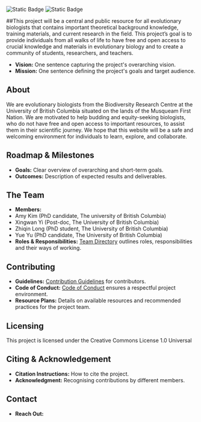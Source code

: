 ![Static Badge](https://img.shields.io/badge/License-CC_BY_1.0-purple) ![Static Badge](https://img.shields.io/badge/Deps-Up--to--date-green)


##This project will be a central and public resource for all evolutionary biologists that contains important theoretical background knowledge, training materials, and current research in the field. This project’s goal is to provide individuals from all walks of life to have free and open access to crucial knowledge and materials in evolutionary biology and to create a community of students, researchers, and teachers.

- **Vision:** One sentence capturing the project's overarching vision.
- **Mission:** One sentence defining the project's goals and target audience.

## About

We are evolutionary biologists from the Biodiversity Research Centre at the University of British Columbia situated on the lands of the Musqueam First Nation. We are motivated to help budding and equity-seeking biologists, who do not have free and open access to important resources, to assist them in their scientific journey. We hope that this website will be a safe and welcoming environment for individuals to learn, explore, and collaborate.

## Roadmap & Milestones

- **Goals:** Clear overview of overarching and short-term goals.
- **Outcomes:** Description of expected results and deliverables.

## The Team

- **Members:**
- Amy Kim (PhD candidate, The university of British Columbia)
- Xingwan Yi (Post-doc, The University of British Columbia)
- Zhiqin Long (PhD student, The University of British Columbia)
- Yue Yu (PhD candidate, The University of British Columbia)
- **Roles & Responsibilities:** [Team Directory](link-to-directory) outlines roles, responsibilities and their ways of working.

## Contributing

- **Guidelines:** [Contribution Guidelines](link-to-guidelines) for contributors.
- **Code of Conduct:** [Code of Conduct](link-to-coc) ensures a respectful project environment.
- **Resource Plans:** Details on available resources and recommended practices for the project team.

## Licensing

This project is licensed under the Creative Commons License 1.0 Universal

## Citing & Acknowledgement

- **Citation Instructions:** How to cite the project.
- **Acknowledgment:** Recognising contributions by different members.

## Contact

- **Reach Out:** 
